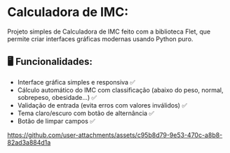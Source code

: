 # Calculadora de IMC:
Projeto simples de Calculadora de IMC feito com a biblioteca Flet, que permite criar interfaces gráficas modernas usando Python puro.

## 🖥️ Funcionalidades:
* Interface gráfica simples e responsiva ✅
* Cálculo automático do IMC com classificação (abaixo do peso, normal, sobrepeso, obesidade...) ✅
* Validação de entrada (evita erros com valores inválidos) ✅
* Tema claro/escuro com botão de alternância ✅ 
* Botão de limpar campos ✅

https://github.com/user-attachments/assets/c95b8d79-9e53-470c-a8b8-82ad3a884d1a


